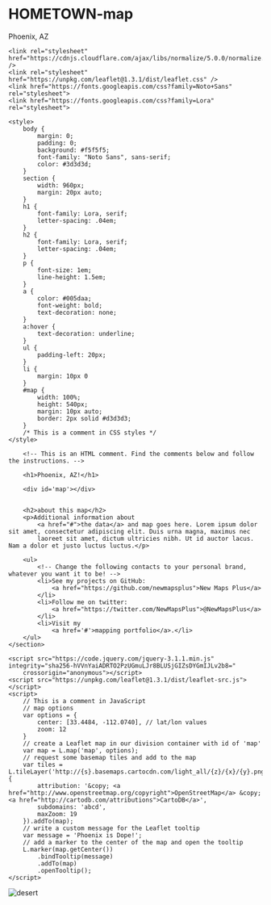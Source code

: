 # HOMETOWN-map
Phoenix, AZ


<head>
	<meta charset=utf-8 />
	<title>Hometown Map</title>
	<meta name='viewport' content='initial-scale=1,maximum-scale=1,user-scalable=no' />

	<link rel="stylesheet" href="https://cdnjs.cloudflare.com/ajax/libs/normalize/5.0.0/normalize.css" />
	<link rel="stylesheet" href="https://unpkg.com/leaflet@1.3.1/dist/leaflet.css" />
	<link href="https://fonts.googleapis.com/css?family=Noto+Sans" rel="stylesheet">
	<link href="https://fonts.googleapis.com/css?family=Lora" rel="stylesheet">

	<style>
		body {
			margin: 0;
			padding: 0;
			background: #f5f5f5;
			font-family: "Noto Sans", sans-serif;
			color: #3d3d3d;
		}
		section {
			width: 960px;
			margin: 20px auto;
		}
		h1 {
			font-family: Lora, serif;
			letter-spacing: .04em;
		}
		h2 {
			font-family: Lora, serif;
			letter-spacing: .04em;
		}
		p {
			font-size: 1em;
			line-height: 1.5em;
		}
		a {
			color: #005daa;
			font-weight: bold;
			text-decoration: none;
		}
		a:hover {
			text-decoration: underline;
		}
		ul {
			padding-left: 20px;
		}
		li {
			margin: 10px 0
		}
		#map {
			width: 100%;
			height: 540px;
			margin: 10px auto;
			border: 2px solid #d3d3d3;
		}
		/* This is a comment in CSS styles */
	</style>
</head>

<body>
	<section>

		<!-- This is an HTML comment. Find the comments below and follow the instructions. -->

		<h1>Phoenix, AZ!</h1>

		<div id='map'></div>


		<h2>about this map</h2>
		<p>Additional information about
			<a href="#">the data</a> and map goes here. Lorem ipsum dolor sit amet, consectetur adipiscing elit. Duis urna magna, maximus nec
			laoreet sit amet, dictum ultricies nibh. Ut id auctor lacus. Nam a dolor et justo luctus luctus.</p>

		<ul>
			<!-- Change the following contacts to your personal brand, whatever you want it to be! -->
			<li>See my projects on GitHub:
				<a href="https://github.com/newmapsplus">New Maps Plus</a>
			</li>
			<li>Follow me on twitter:
				<a href="https://twitter.com/NewMapsPlus">@NewMapsPlus</a>
			</li>
			<li>Visit my
				<a href='#'>mapping portfolio</a>.</li>
		</ul>
	</section>

	<script src="https://code.jquery.com/jquery-3.1.1.min.js" integrity="sha256-hVVnYaiADRTO2PzUGmuLJr8BLUSjGIZsDYGmIJLv2b8="
	    crossorigin="anonymous"></script>
	<script src="https://unpkg.com/leaflet@1.3.1/dist/leaflet-src.js"></script>
	<script>
		// This is a comment in JavaScript
		// map options
		var options = {
			center: [33.4484, -112.0740], // lat/lon values
			zoom: 12
		}
		// create a Leaflet map in our division container with id of 'map'
		var map = L.map('map', options);
		// request some basemap tiles and add to the map
		var tiles = L.tileLayer('http://{s}.basemaps.cartocdn.com/light_all/{z}/{x}/{y}.png', {
			attribution: '&copy; <a href="http://www.openstreetmap.org/copyright">OpenStreetMap</a> &copy; <a href="http://cartodb.com/attributions">CartoDB</a>',
			subdomains: 'abcd',
			maxZoom: 19
		}).addTo(map);
		// write a custom message for the Leaflet tooltip
		var message = 'Phoenix is Dope!';
		// add a marker to the center of the map and open the tooltip
		L.marker(map.getCenter())
			.bindTooltip(message)
			.addTo(map)
			.openTooltip();
	</script>

</body>

<img src="https://asdb.az.gov/wp-content/uploads/sites/8/2016/10/phoenix-az.jpg" alt="desert">
</html>
